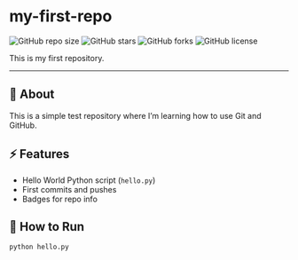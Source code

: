 # my-first-repo

![GitHub repo size](https://img.shields.io/github/repo-size/saidnayak/my-first-repo)
![GitHub stars](https://img.shields.io/github/stars/saidnayak/my-first-repo?style=social)
![GitHub forks](https://img.shields.io/github/forks/saidnayak/my-first-repo?style=social)
![GitHub license](https://img.shields.io/github/license/saidnayak/my-first-repo)

This is my first repository.

---

## 📌 About
This is a simple test repository where I’m learning how to use Git and GitHub.

## ⚡ Features
- Hello World Python script (`hello.py`)
- First commits and pushes
- Badges for repo info

## 🚀 How to Run
```bash
python hello.py
